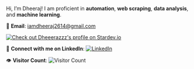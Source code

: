 Hi,
I’m Dheeraj! 
I am proficient in **automation**, **web scraping**, **data analysis**, and **machine learning**. 

📧 **Email**: [iamdheeraj2614@gmail.com](mailto:iamdheeraj2614@gmail.com)

[![Check out Dheeerazzz's profile on Stardev.io](https://stardev.io/developers/Dheeerazzz/badge/languages/locality.svg)](https://stardev.io/developers/Dheeerazzz)

🔗 **Connect with me on LinkedIn**:
[![LinkedIn](https://img.shields.io/badge/linkedin-%230077B5.svg?style=for-the-badge&logo=linkedin&logoColor=white)](https://www.linkedin.com/in/dheerajsurakasula/)

👁️ **Visitor Count**:
![Visitor Count](https://profile-counter.glitch.me/{dheeerazzz}/count.svg)

